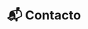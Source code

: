 ---
# An instance of the Contact widget.
# Documentation: https://sourcethemes.com/academic/docs/page-builder/
widget: contact

# This file represents a page section.
headless: true

# Order that this section appears on the page.
weight: 8

title: "📬 Contacto"
subtitle:

content:
  email: "contacto@fisiquimicamente.com"
  directions:
  office_hours:
  appointment_url:
  contact_links:
    - icon: twitter
      icon_pack: fab
      name: "Síguenos en Twitter"
      link: "https://twitter.com/fqmente"
    - icon: instagram
      icon_pack: fab
      name: "Síguenos en Instagram"
      link: "https://www.instagram.com/fisiquimicamente/"
    - icon: pinterest
      icon_pack: fab
      name: "Síguenos en Pinterest"
      link: "https://www.pinterest.es/fisiquimicamente/"
    - icon: telegram
      icon_pack: fab
      name: "Suscríbete al canal de Telegram"
      link: "https://t.me/fisiquimicamente"    
    - icon: discord
      icon_pack: fab
      name: "Únete al servidor de Discord"
      link: "https://discord.gg/kJqPqTJ"

  # Automatically link email and phone or display as text?
  autolink: true
  
  # Email form provider
  form:
    provider: netlify    
    netlify:
      # Enable CAPTCHA challenge to reduce spam?
      captcha: true
      success_url: /gracias
      attachments: true
  
design:
  columns: '1'
  background:
    # color: "#FFFFF8"

advanced:
  css_style: "padding-bottom: 0px;"
---